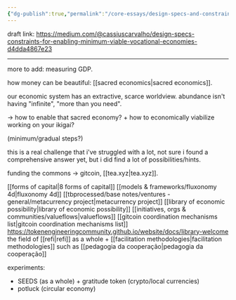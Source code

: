 ```yaml
---
{"dg-publish":true,"permalink":"/core-essays/design-specs-and-constraints-for-enabling-minimum-viable-vocational-economies/","tags":["🌱"],"created":"2023-10-31T21:37:39.647-03:00","updated":"2024-03-29T22:46:12.272-03:00"}
---
```


draft link: https://medium.com/@cassiuscarvalho/design-specs-constraints-for-enabling-minimum-viable-vocational-economies-d4dda4867e23

---
more to add: measuring GDP.

how money can be beautiful: [[sacred economics\|sacred economics]].

our economic system has an extractive, scarce worldview. abundance isn't having "infinite", "more than you need".

-> how to enable that sacred economy? + how to economically viabilize working on your ikigai?

(minimum/gradual steps?)

this is a real challenge that i've struggled with a lot, not sure i found a comprehensive answer yet, but i did find a lot of possibilities/hints.

funding the commons -> gitcoin, [[tea.xyz\|tea.xyz]].

[[forms of capital\|8 forms of capital]]
[[models & frameworks/fluxonomy 4d\|fluxonomy 4d]]
[[tbprocessed/base notes/ventures - general/metacurrency project\|metacurrency project]]
[[library of economic possibility\|library of economic possibility]]
[[initiatives, orgs & communities/valueflows\|valueflows]]
[[gitcoin coordination mechanisms list\|gitcoin coordination mechanisms list]]
https://tokenengineeringcommunity.github.io/website/docs/library-welcome
the field of [[refi\|refi]] as a whole + [[facilitation methodologies\|facilitation methodologies]] such as [[pedagogia da cooperação\|pedagogia da cooperação]]

experiments:
- SEEDS (as a whole) + gratitude token (crypto/local currencies)
- potluck (circular economy)